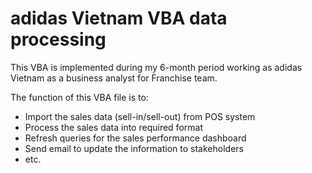 # adidas Vietnam VBA data processing #

This VBA is implemented during my 6-month period working as adidas Vietnam as a business analyst for Franchise team. 


The function of this VBA file is to: 
* Import the sales data (sell-in/sell-out) from POS system
* Process the sales data into required format
* Refresh queries for the sales performance dashboard
* Send email to update the information to stakeholders
* etc.
